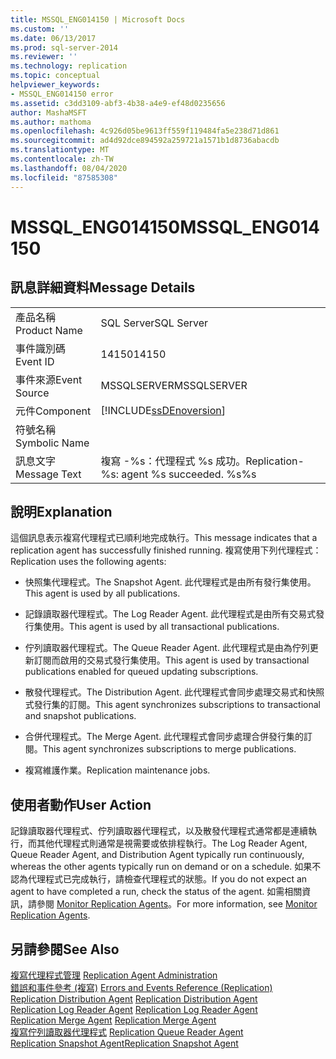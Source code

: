```yaml
---
title: MSSQL_ENG014150 | Microsoft Docs
ms.custom: ''
ms.date: 06/13/2017
ms.prod: sql-server-2014
ms.reviewer: ''
ms.technology: replication
ms.topic: conceptual
helpviewer_keywords:
- MSSQL_ENG014150 error
ms.assetid: c3dd3109-abf3-4b38-a4e9-ef48d0235656
author: MashaMSFT
ms.author: mathoma
ms.openlocfilehash: 4c926d05be9613ff559f119484fa5e238d71d861
ms.sourcegitcommit: ad4d92dce894592a259721a1571b1d8736abacdb
ms.translationtype: MT
ms.contentlocale: zh-TW
ms.lasthandoff: 08/04/2020
ms.locfileid: "87585308"
---
```

# <a name="mssql_eng014150"></a><span data-ttu-id="169f8-102">MSSQL_ENG014150</span><span class="sxs-lookup"><span data-stu-id="169f8-102">MSSQL_ENG014150</span></span>
    
## <a name="message-details"></a><span data-ttu-id="169f8-103">訊息詳細資料</span><span class="sxs-lookup"><span data-stu-id="169f8-103">Message Details</span></span>  
  
|||  
|-|-|  
|<span data-ttu-id="169f8-104">產品名稱</span><span class="sxs-lookup"><span data-stu-id="169f8-104">Product Name</span></span>|<span data-ttu-id="169f8-105">SQL Server</span><span class="sxs-lookup"><span data-stu-id="169f8-105">SQL Server</span></span>|  
|<span data-ttu-id="169f8-106">事件識別碼</span><span class="sxs-lookup"><span data-stu-id="169f8-106">Event ID</span></span>|<span data-ttu-id="169f8-107">14150</span><span class="sxs-lookup"><span data-stu-id="169f8-107">14150</span></span>|  
|<span data-ttu-id="169f8-108">事件來源</span><span class="sxs-lookup"><span data-stu-id="169f8-108">Event Source</span></span>|<span data-ttu-id="169f8-109">MSSQLSERVER</span><span class="sxs-lookup"><span data-stu-id="169f8-109">MSSQLSERVER</span></span>|  
|<span data-ttu-id="169f8-110">元件</span><span class="sxs-lookup"><span data-stu-id="169f8-110">Component</span></span>|[!INCLUDE[ssDEnoversion](../../includes/ssdenoversion-md.md)]|  
|<span data-ttu-id="169f8-111">符號名稱</span><span class="sxs-lookup"><span data-stu-id="169f8-111">Symbolic Name</span></span>||  
|<span data-ttu-id="169f8-112">訊息文字</span><span class="sxs-lookup"><span data-stu-id="169f8-112">Message Text</span></span>|<span data-ttu-id="169f8-113">複寫 -%s：代理程式 %s 成功。</span><span class="sxs-lookup"><span data-stu-id="169f8-113">Replication-%s: agent %s succeeded.</span></span> <span data-ttu-id="169f8-114">%s</span><span class="sxs-lookup"><span data-stu-id="169f8-114">%s</span></span>|  
  
## <a name="explanation"></a><span data-ttu-id="169f8-115">說明</span><span class="sxs-lookup"><span data-stu-id="169f8-115">Explanation</span></span>  
 <span data-ttu-id="169f8-116">這個訊息表示複寫代理程式已順利地完成執行。</span><span class="sxs-lookup"><span data-stu-id="169f8-116">This message indicates that a replication agent has successfully finished running.</span></span> <span data-ttu-id="169f8-117">複寫使用下列代理程式：</span><span class="sxs-lookup"><span data-stu-id="169f8-117">Replication uses the following agents:</span></span>  
  
-   <span data-ttu-id="169f8-118">快照集代理程式。</span><span class="sxs-lookup"><span data-stu-id="169f8-118">The Snapshot Agent.</span></span> <span data-ttu-id="169f8-119">此代理程式是由所有發行集使用。</span><span class="sxs-lookup"><span data-stu-id="169f8-119">This agent is used by all publications.</span></span>  
  
-   <span data-ttu-id="169f8-120">記錄讀取器代理程式。</span><span class="sxs-lookup"><span data-stu-id="169f8-120">The Log Reader Agent.</span></span> <span data-ttu-id="169f8-121">此代理程式是由所有交易式發行集使用。</span><span class="sxs-lookup"><span data-stu-id="169f8-121">This agent is used by all transactional publications.</span></span>  
  
-   <span data-ttu-id="169f8-122">佇列讀取器代理程式。</span><span class="sxs-lookup"><span data-stu-id="169f8-122">The Queue Reader Agent.</span></span> <span data-ttu-id="169f8-123">此代理程式是由為佇列更新訂閱而啟用的交易式發行集使用。</span><span class="sxs-lookup"><span data-stu-id="169f8-123">This agent is used by transactional publications enabled for queued updating subscriptions.</span></span>  
  
-   <span data-ttu-id="169f8-124">散發代理程式。</span><span class="sxs-lookup"><span data-stu-id="169f8-124">The Distribution Agent.</span></span> <span data-ttu-id="169f8-125">此代理程式會同步處理交易式和快照式發行集的訂閱。</span><span class="sxs-lookup"><span data-stu-id="169f8-125">This agent synchronizes subscriptions to transactional and snapshot publications.</span></span>  
  
-   <span data-ttu-id="169f8-126">合併代理程式。</span><span class="sxs-lookup"><span data-stu-id="169f8-126">The Merge Agent.</span></span> <span data-ttu-id="169f8-127">此代理程式會同步處理合併發行集的訂閱。</span><span class="sxs-lookup"><span data-stu-id="169f8-127">This agent synchronizes subscriptions to merge publications.</span></span>  
  
-   <span data-ttu-id="169f8-128">複寫維護作業。</span><span class="sxs-lookup"><span data-stu-id="169f8-128">Replication maintenance jobs.</span></span>  
  
## <a name="user-action"></a><span data-ttu-id="169f8-129">使用者動作</span><span class="sxs-lookup"><span data-stu-id="169f8-129">User Action</span></span>  
 <span data-ttu-id="169f8-130">記錄讀取器代理程式、佇列讀取器代理程式，以及散發代理程式通常都是連續執行，而其他代理程式則通常是視需要或依排程執行。</span><span class="sxs-lookup"><span data-stu-id="169f8-130">The Log Reader Agent, Queue Reader Agent, and Distribution Agent typically run continuously, whereas the other agents typically run on demand or on a schedule.</span></span> <span data-ttu-id="169f8-131">如果不認為代理程式已完成執行，請檢查代理程式的狀態。</span><span class="sxs-lookup"><span data-stu-id="169f8-131">If you do not expect an agent to have completed a run, check the status of the agent.</span></span> <span data-ttu-id="169f8-132">如需相關資訊，請參閱 [Monitor Replication Agents](agents/replication-agents-overview.md)。</span><span class="sxs-lookup"><span data-stu-id="169f8-132">For more information, see [Monitor Replication Agents](agents/replication-agents-overview.md).</span></span>  
  
## <a name="see-also"></a><span data-ttu-id="169f8-133">另請參閱</span><span class="sxs-lookup"><span data-stu-id="169f8-133">See Also</span></span>  
 <span data-ttu-id="169f8-134">[複寫代理程式管理](agents/replication-agent-administration.md) </span><span class="sxs-lookup"><span data-stu-id="169f8-134">[Replication Agent Administration](agents/replication-agent-administration.md) </span></span>  
 <span data-ttu-id="169f8-135">[錯誤和事件參考 &#40;複寫&#41;](errors-and-events-reference-replication.md) </span><span class="sxs-lookup"><span data-stu-id="169f8-135">[Errors and Events Reference &#40;Replication&#41;](errors-and-events-reference-replication.md) </span></span>  
 <span data-ttu-id="169f8-136">[Replication Distribution Agent](agents/replication-distribution-agent.md) </span><span class="sxs-lookup"><span data-stu-id="169f8-136">[Replication Distribution Agent](agents/replication-distribution-agent.md) </span></span>  
 <span data-ttu-id="169f8-137">[Replication Log Reader Agent](agents/replication-log-reader-agent.md) </span><span class="sxs-lookup"><span data-stu-id="169f8-137">[Replication Log Reader Agent](agents/replication-log-reader-agent.md) </span></span>  
 <span data-ttu-id="169f8-138">[Replication Merge Agent](agents/replication-merge-agent.md) </span><span class="sxs-lookup"><span data-stu-id="169f8-138">[Replication Merge Agent](agents/replication-merge-agent.md) </span></span>  
 <span data-ttu-id="169f8-139">[複寫佇列讀取器代理程式](agents/replication-queue-reader-agent.md) </span><span class="sxs-lookup"><span data-stu-id="169f8-139">[Replication Queue Reader Agent](agents/replication-queue-reader-agent.md) </span></span>  
 [<span data-ttu-id="169f8-140">Replication Snapshot Agent</span><span class="sxs-lookup"><span data-stu-id="169f8-140">Replication Snapshot Agent</span></span>](agents/replication-snapshot-agent.md)  
  
  
